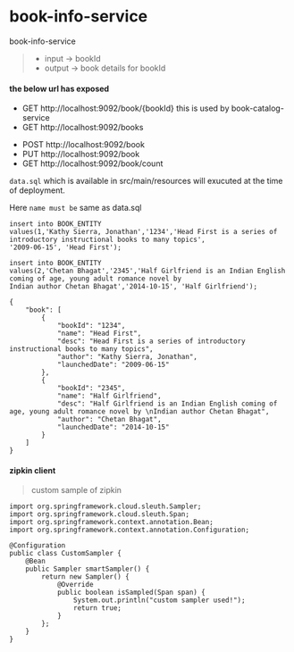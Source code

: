 # book-info-service
book-info-service
> -	input -> bookId
> -	output -> book details for bookId

#### the below url has exposed

- GET http://localhost:9092/book/{bookId}  this is used by book-catalog-service
- GET http://localhost:9092/books
* POST http://localhost:9092/book
* PUT http://localhost:9092/book
* GET http://localhost:9092/book/count

``data.sql`` which is available in src/main/resources will exucuted at the time of deployment.

Here ``name must be`` same as data.sql

```
insert into BOOK_ENTITY
values(1,'Kathy Sierra, Jonathan','1234','Head First is a series of introductory instructional books to many topics',
'2009-06-15', 'Head First');

insert into BOOK_ENTITY
values(2,'Chetan Bhagat','2345','Half Girlfriend is an Indian English coming of age, young adult romance novel by 
Indian author Chetan Bhagat','2014-10-15', 'Half Girlfriend');
```

```
{
    "book": [
        {
            "bookId": "1234",
            "name": "Head First",
            "desc": "Head First is a series of introductory instructional books to many topics",
            "author": "Kathy Sierra, Jonathan",
            "launchedDate": "2009-06-15"
        },
        {
            "bookId": "2345",
            "name": "Half Girlfriend",
            "desc": "Half Girlfriend is an Indian English coming of age, young adult romance novel by \nIndian author Chetan Bhagat",
            "author": "Chetan Bhagat",
            "launchedDate": "2014-10-15"
        }
    ]
}
```

#### zipkin client
> custom sample of zipkin
 
```
import org.springframework.cloud.sleuth.Sampler;
import org.springframework.cloud.sleuth.Span;
import org.springframework.context.annotation.Bean;
import org.springframework.context.annotation.Configuration;

@Configuration
public class CustomSampler {
    @Bean
    public Sampler smartSampler() {
        return new Sampler() {
            @Override
            public boolean isSampled(Span span) {
                System.out.println("custom sampler used!");
                return true;
            }
        };
    }
}
```
